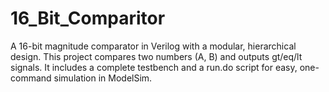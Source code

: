 # 16_Bit_Comparitor
A 16-bit magnitude comparator in Verilog with a modular, hierarchical design. This project compares two numbers (A, B) and outputs gt/eq/lt signals. It includes a complete testbench and a run.do script for easy, one-command simulation in ModelSim.
